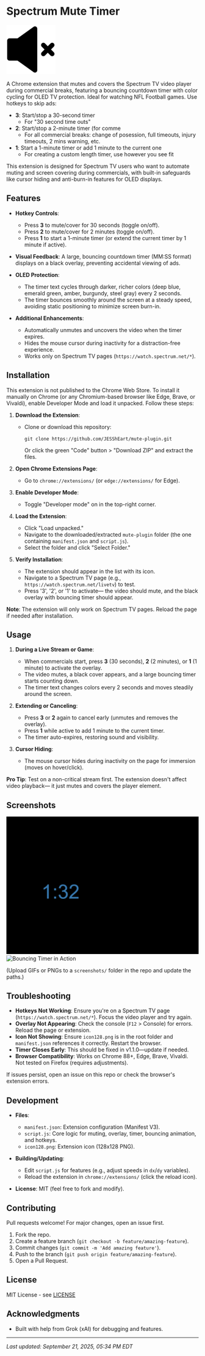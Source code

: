 # Spectrum Mute Timer

![Icon](icon128.png) <!-- Replace with your actual icon path if you want to display it in the README -->

A Chrome extension that mutes and covers the Spectrum TV video player during commercial breaks, featuring a bouncing countdown timer with color cycling for OLED TV protection. Ideal for watching NFL Football games.  Use hotkeys to skip ads:  
- **3**: Start/stop a 30-second timer
  - For "30 second time outs"
- **2**: Start/stop a 2-minute timer (for comme
  - For all commercial breaks: change of posession, full timeouts, injury timeouts, 2 mins warning, etc.
- **1**: Start a 1-minute timer or add 1 minute to the current one
  - For creating a custom length timer, use however you see fit

This extension is designed for Spectrum TV users who want to automate muting and screen covering during commercials, with built-in safeguards like cursor hiding and anti-burn-in features for OLED displays.

## Features

- **Hotkey Controls**:  
  - Press **3** to mute/cover for 30 seconds (toggle on/off).  
  - Press **2** to mute/cover for 2 minutes (toggle on/off).  
  - Press **1** to start a 1-minute timer (or extend the current timer by 1 minute if active).  

- **Visual Feedback**: A large, bouncing countdown timer (MM:SS format) displays on a black overlay, preventing accidental viewing of ads.  

- **OLED Protection**:  
  - The timer text cycles through darker, richer colors (deep blue, emerald green, amber, burgundy, steel gray) every 2 seconds.  
  - The timer bounces smoothly around the screen at a steady speed, avoiding static positioning to minimize screen burn-in.  

- **Additional Enhancements**:  
  - Automatically unmutes and uncovers the video when the timer expires.  
  - Hides the mouse cursor during inactivity for a distraction-free experience.  
  - Works only on Spectrum TV pages (`https://watch.spectrum.net/*`).  

## Installation

This extension is not published to the Chrome Web Store. To install it manually on Chrome (or any Chromium-based browser like Edge, Brave, or Vivaldi), enable Developer Mode and load it unpacked. Follow these steps:

1. **Download the Extension**:  
   - Clone or download this repository:  
     ```
     git clone https://github.com/JESShEart/mute-plugin.git
     ```  
     Or click the green "Code" button > "Download ZIP" and extract the files.  

2. **Open Chrome Extensions Page**:  
   - Go to `chrome://extensions/` (or `edge://extensions/` for Edge).  

3. **Enable Developer Mode**:  
   - Toggle "Developer mode" on in the top-right corner.  

4. **Load the Extension**:  
   - Click "Load unpacked."  
   - Navigate to the downloaded/extracted `mute-plugin` folder (the one containing `manifest.json` and `script.js`).  
   - Select the folder and click "Select Folder."  

5. **Verify Installation**:  
   - The extension should appear in the list with its icon.  
   - Navigate to a Spectrum TV page (e.g., `https://watch.spectrum.net/livetv`) to test.  
   - Press '3', '2', or '1' to activate— the video should mute, and the black overlay with bouncing timer should appear.  

**Note**: The extension will only work on Spectrum TV pages. Reload the page if needed after installation.

## Usage

1. **During a Live Stream or Game**:  
   - When commercials start, press **3** (30 seconds), **2** (2 minutes), or **1** (1 minute) to activate the overlay.  
   - The video mutes, a black cover appears, and a large bouncing timer starts counting down.  
   - The timer text changes colors every 2 seconds and moves steadily around the screen.  

2. **Extending or Canceling**:  
   - Press **3** or **2** again to cancel early (unmutes and removes the overlay).  
   - Press **1** while active to add 1 minute to the current timer.  
   - The timer auto-expires, restoring sound and visibility.  

3. **Cursor Hiding**:  
   - The mouse cursor hides during inactivity on the page for immersion (moves on hover/click).  

**Pro Tip**: Test on a non-critical stream first. The extension doesn't affect video playback— it just mutes and covers the player element.

## Screenshots

<!-- Add screenshots here for better visualization. You can upload images to the repo and reference them. Example: -->
![Active Timer Overlay](screenshots/timer-overlay.png)  
![Bouncing Timer in Action](screenshots/bouncing-timer.gif)  

(Upload GIFs or PNGs to a `screenshots/` folder in the repo and update the paths.)

## Troubleshooting

- **Hotkeys Not Working**: Ensure you're on a Spectrum TV page (`https://watch.spectrum.net/*`). Focus the video player and try again.  
- **Overlay Not Appearing**: Check the console (`F12` > Console) for errors. Reload the page or extension.  
- **Icon Not Showing**: Ensure `icon128.png` is in the root folder and `manifest.json` references it correctly. Restart the browser.  
- **Timer Closes Early**: This should be fixed in v1.1.0—update if needed.  
- **Browser Compatibility**: Works on Chrome 88+, Edge, Brave, Vivaldi. Not tested on Firefox (requires adjustments).  

If issues persist, open an issue on this repo or check the browser's extension errors.

## Development

- **Files**:  
  - `manifest.json`: Extension configuration (Manifest V3).  
  - `script.js`: Core logic for muting, overlay, timer, bouncing animation, and hotkeys.  
  - `icon128.png`: Extension icon (128x128 PNG).  

- **Building/Updating**:  
  - Edit `script.js` for features (e.g., adjust speeds in `dx`/`dy` variables).  
  - Reload the extension in `chrome://extensions/` (click the reload icon).  

- **License**: MIT (feel free to fork and modify).  

## Contributing

Pull requests welcome! For major changes, open an issue first.  

1. Fork the repo.  
2. Create a feature branch (`git checkout -b feature/amazing-feature`).  
3. Commit changes (`git commit -m 'Add amazing feature'`).  
4. Push to the branch (`git push origin feature/amazing-feature`).  
5. Open a Pull Request.  

## License

MIT License - see [LICENSE](LICENSE)

## Acknowledgments

- Built with help from Grok (xAI) for debugging and features.  

---

*Last updated: September 21, 2025, 05:34 PM EDT*
